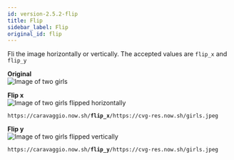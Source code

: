 ```yaml
---
id: version-2.5.2-flip
title: Flip
sidebar_label: Flip
original_id: flip
---
```


Fli the image horizontally or vertically. The accepted values are
`flip_x` and `flip_y`



**Original**     
![Image of two girls](assets/example/girls_small.jpeg)

**Flip x**     
![Image of two girls flipped horizontally](assets/example/flipx.jpeg)
<pre><code class="hljs css html" data-preview>https://caravaggio.now.sh/<strong>flip_x</strong>/https://cvg-res.now.sh/girls.jpeg</code></pre>

**Flip y**     
![Image of two girls flipped vertically](assets/example/flipy.jpeg)
<pre><code class="hljs css html" data-preview>https://caravaggio.now.sh/<strong>flip_y</strong>/https://cvg-res.now.sh/girls.jpeg</code></pre>
